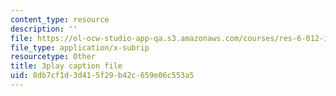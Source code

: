 ```yaml
---
content_type: resource
description: ''
file: https://ol-ocw-studio-app-qa.s3.amazonaws.com/courses/res-6-012-introduction-to-probability-spring-2018/8db7cf1d3d415f29b42c659e06c553a5_JsEvwRGa1JA.vtt
file_type: application/x-subrip
resourcetype: Other
title: 3play caption file
uid: 8db7cf1d-3d41-5f29-b42c-659e06c553a5
---
```

